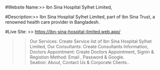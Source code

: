 #Website Name:>> Ibn Sina Hospital Sylhet Limited, 

#Description:>> Ibn Sina Hospital Sylhet Limited, part of Ibn Sina Trust, a renowned health care provider in Bangladesh.

#Live Site: >> https://ibn-sina-hospital-limited.web.app/


>> Our Services: Create Service list of Ibn Sina Hospital Sylhet Limited,
>> Our Consultants: Create Consultants Information,
>> Doctors Appointment: Create Doctors Appointment,
>> Signin & Registion Method: Email , Password & Google.  
>> Seation: About, Contact Us & Corporate Clients..

 



 
